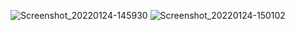 ![Screenshot_20220124-145930](https://user-images.githubusercontent.com/71754731/150746817-8ec004d7-8bec-4c0b-b489-612de575a812.jpg)
![Screenshot_20220124-150102](https://user-images.githubusercontent.com/71754731/150746825-d16b1994-6da8-4d97-94ae-c13412f00be2.jpg)
